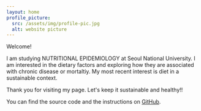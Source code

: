 ```yaml
---
layout: home
profile_picture:
  src: /assets/img/profile-pic.jpg
  alt: website picture
---
```


<p>
  Welcome!

  I am studying NUTRITIONAL EPIDEMIOLOGY at Seoul National University.
  I am interested in the dietary factors and exploring how they are associated with chronic disease or mortaltiy.
  My most recent interest is diet in a sustainable context.
  
  Thank you for visiting my page. Let's keep it sustainable and healthy!!


</p>

<p>
  You can find the source code and the instructions on <a href="https://github.com/eliottvincent/bay">GitHub</a>.
</p>
